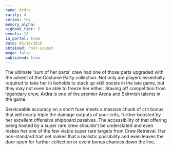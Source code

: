 ```yaml
---
name: Ardra
rarity: 4
series: tng
memory_alpha:
bigbook_tier: 3
events: 12
in_portal: true
date: 05/10/2016
obtained: Post-Launch
mega: false
published: true
---
```


The ultimate 'sum of her parts' crew had one of those parts upgraded with the advent of the Costume Party collection. Not only are players essentially required to take her in beholds to stack up skill boosts in the late game, but they may not even be able to freeze her either. Staving off competition from legendary crew, Ardra is one of the premier Arena and Skirmish talents in the game.

Serviceable accuracy on a short fuse meets a massive chunk of crit bonus that will nearly triple the damage outputs of your crits, further boosted by her excellent offensive shipboard passives. The accessibility of that offering being hosted by a super rare crew shouldn't be understated and even makes her one of the few viable super rare targets from Crew Retrieval. Her non-standard trait set makes that a realistic possibility and even leaves the door open for further collection or event bonus chances down the line.
